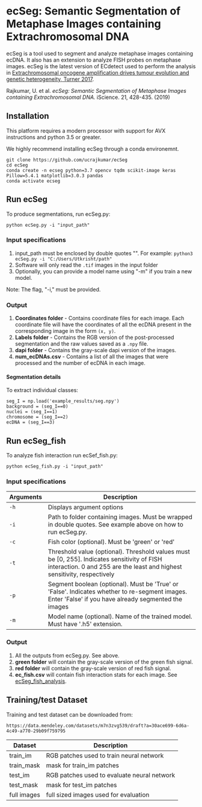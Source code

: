 # ecSeg: Semantic Segmentation of Metaphase Images containing Extrachromosomal DNA

ecSeg is a tool used to segment and analyze metaphase images containing ecDNA. It also has an extension to analyze FISH probes on metaphase images. ecSeg is the latest version of ECdetect used to perform the analysis in [Extrachromosomal oncogene amplification drives tumour evolution and genetic heterogeneity, Turner 2017](https://www.nature.com/articles/nature21356). 

Rajkumar, U. et al. *ecSeg: Semantic Segmentation of Metaphase Images containing Extrachromosomal DNA.* iScience. 21, 428-435. (2019)

## Installation
This platform requires a modern processor with support for AVX instructions and python 3.5 or greater. 

We highly recommend installing ecSeg through a conda environemnt.
```
git clone https://github.com/ucrajkumar/ecSeg
cd ecSeg
conda create -n ecseg python=3.7 opencv tqdm scikit-image keras Pillow=5.4.1 matplotlib=3.0.3 pandas
conda activate ecseg
```

## Run ecSeg
To produce segmentations, run ecSeg.py:
```
python ecSeg.py -i "input_path"
```

### Input specifications
1. input_path must be enclosed by double quotes "". For example: `python3 ecSeg.py -i "C:/Users/Utkrisht/path"`
2. Software will only read the `.tif` images in the input folder
4. Optionally, you can provide a model name using "-m" if you train a new model.

Note: The flag, "-i," must be provided.

### Output 
1. **Coordinates folder** - Contains coordinate files for each image. Each coordinate file will have the coordinates of all the ecDNA present in the corresponding image in the form `(x, y)`.
2.  **Labels folder** - Contains the RGB version of the post-processed segmentation and the raw values saved as a `.npy` file.
3. **dapi folder** - Contains the gray-scale dapi version of the images.
4. **num_ecDNAs.csv** - Contains a list of all the images that were processed and the number of ecDNA in each image. 

#### Segmentation details

To extract individual classes:

```
seg_I = np.load('example_results/seg.npy')
background = (seg_I==0)
nuclei = (seg_I==1)
chromosome = (seg_I==2)
ecDNA = (seg_I==3)
```

## Run ecSeg_fish
To analyze fish interaction run ecSef_fish.py:
```
python ecSeg_fish.py -i "input_path"
```

### Input specifications

Arguments | Description 
---| ---|
`-h` | Displays argument options
`-i` | Path to folder containing images. Must be wrapped in double quotes. See example above on how to run ecSeg.py.
`-c` | Fish color (optional). Must be 'green' or 'red'
`-t` | Threshold value (optional). Threshold values must be [0, 255]. Indicates sensitivity of FISH interaction. 0 and 255 are the least and highest sensitivity, respectively
`-p` | Segment boolean (optional). Must be 'True' or 'False'. Indicates whether to re-segment images. Enter 'False' if you have already segmented the images
`-m` | Model name (optional). Name of the trained model. Must have '.h5' extension.

### Output
1. All the outputs from ecSeg.py. See above.
2. **green folder** will contain the gray-scale version of the green fish signal.
3. **red folder** will contain the gray-scale version of red fish signal.
4. **ec_fish.csv** will contain fish interaction stats for each image. See [ecSeg_fish_analysis](https://github.com/UCRajkumar/ecSeg/edit/master/ecSeg_fish_analysis.md). 
## Training/test Dataset
Training and test dataset can be downloaded from:
```
https://data.mendeley.com/datasets/m7n3zvg539/draft?a=30ace699-6d6a-4c49-a770-29b09f759795
```

Dataset | Description
---|---|
train_im| RGB patches used to train neural network 
train_mask| mask for train_im patches 
test_im|  RGB patches used to evaluate neural network 
test_mask| mask for test_im patches 
full images | full sized images used for evaluation

